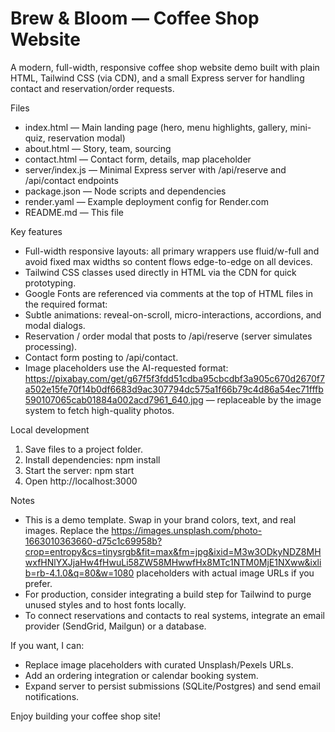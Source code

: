 # Brew & Bloom — Coffee Shop Website

A modern, full-width, responsive coffee shop website demo built with plain HTML, Tailwind CSS (via CDN), and a small Express server for handling contact and reservation/order requests.

Files

- index.html — Main landing page (hero, menu highlights, gallery, mini-quiz, reservation modal)
- about.html — Story, team, sourcing
- contact.html — Contact form, details, map placeholder
- server/index.js — Minimal Express server with /api/reserve and /api/contact endpoints
- package.json — Node scripts and dependencies
- render.yaml — Example deployment config for Render.com
- README.md — This file

Key features

- Full-width responsive layouts: all primary wrappers use fluid/w-full and avoid fixed max widths so content flows edge-to-edge on all devices.
- Tailwind CSS classes used directly in HTML via the CDN for quick prototyping.
- Google Fonts are referenced via comments at the top of HTML files in the required format: <!-- {{font: Montserrat}} {{font: Playfair Display}} -->
- Subtle animations: reveal-on-scroll, micro-interactions, accordions, and modal dialogs.
- Reservation / order modal that posts to /api/reserve (server simulates processing).
- Contact form posting to /api/contact.
- Image placeholders use the AI-requested format: https://pixabay.com/get/g67f5f3fdd51cdba95cbcdbf3a905c670d2670f7a502e15fe70f14b0df6683d9ac307794dc575a1f66b79c4d86a54ec71fffb590107065cab01884a002acd7961_640.jpg — replaceable by the image system to fetch high-quality photos.

Local development

1. Save files to a project folder.
2. Install dependencies:
   npm install
3. Start the server:
   npm start
4. Open http://localhost:3000

Notes

- This is a demo template. Swap in your brand colors, text, and real images. Replace the https://images.unsplash.com/photo-1663010363660-d75c1c69958b?crop=entropy&cs=tinysrgb&fit=max&fm=jpg&ixid=M3w3ODkyNDZ8MHwxfHNlYXJjaHw4fHwuLi58ZW58MHwwfHx8MTc1NTM0MjE1NXww&ixlib=rb-4.1.0&q=80&w=1080 placeholders with actual image URLs if you prefer.
- For production, consider integrating a build step for Tailwind to purge unused styles and to host fonts locally.
- To connect reservations and contacts to real systems, integrate an email provider (SendGrid, Mailgun) or a database.

If you want, I can:
- Replace image placeholders with curated Unsplash/Pexels URLs.
- Add an ordering integration or calendar booking system.
- Expand server to persist submissions (SQLite/Postgres) and send email notifications.

Enjoy building your coffee shop site!